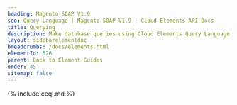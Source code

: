```yaml
---
heading: Magento SOAP V1.9
seo: Query Language | Magento SOAP V1.9 | Cloud Elements API Docs
title: Querying
description: Make database queries using Cloud Elements Query Language.
layout: sidebarelementdoc
breadcrumbs: /docs/elements.html
elementId: 526
parent: Back to Element Guides
order: 45
sitemap: false
---
```


{% include ceql.md %}
